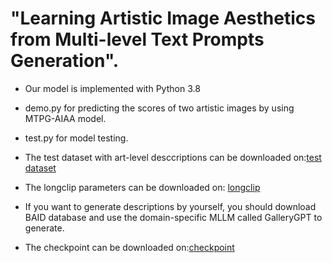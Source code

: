 # "Learning Artistic Image Aesthetics from Multi-level Text Prompts Generation".

* Our model is implemented with Python 3.8

* demo.py for predicting the scores of two artistic images by using MTPG-AIAA model.

* test.py for model testing.

* The test dataset with art-level desccriptions can be downloaded on:[test dataset]( https://drive.usercontent.google.com/download?id=1jgxjCo1yOQXuhhWmYyN_Gkh3_ajubsak)

* The longclip parameters can be downloaded on: [longclip](https://drive.usercontent.google.com/download?id=1bDKBAqCnvMeEXKecMBB6UCgxj8aglPPq)

* If you want to generate descriptions by yourself, you should download BAID database and use the domain-specific MLLM called GalleryGPT to generate.
  
* The checkpoint can be downloaded on:[checkpoint]( https://drive.usercontent.google.com/download?id=19uSUuZ_5jCfgKzLBqAERUgmAv9Yd8Oci)



